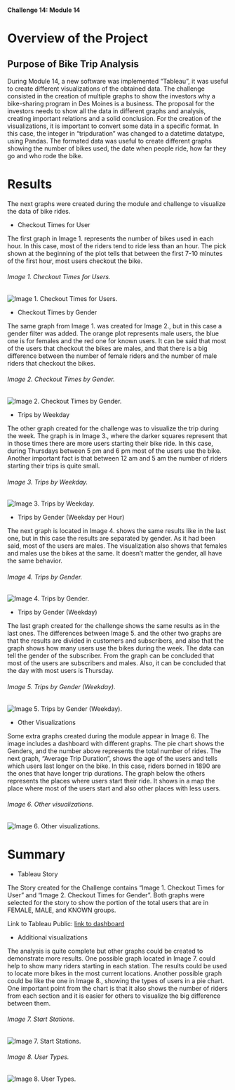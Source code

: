 #### Challenge 14: Module 14

# Overview of the Project

## Purpose of Bike Trip Analysis

During Module 14, a new software was implemented “Tableau”, it was useful to create different visualizations of the obtained data. The challenge consisted in the creation of multiple graphs to show the investors why a bike-sharing program in Des Moines is a business. The proposal for the investors needs to show all the data in different graphs and analysis, creating important relations and a solid conclusion.
For the creation of the visualizations, it is important to convert some data in a specific format. In this case, the integer in “tripduration” was changed to a datetime datatype, using Pandas. The formated data was useful to create different graphs showing the number of bikes used, the date when people ride, how far they go and who rode the bike.


# Results

The next graphs were created during the module and challenge to visualize the data of bike rides.

* Checkout Times for User

The first graph in Image 1. represents the number of bikes used in each hour. In this case, most of the riders tend to ride less than an hour. The pick shown at the beginning of the plot tells that between the first 7-10 minutes of the first hour, most users checkout the bike.

###### Image 1. Checkout Times for Users.

![Image 1. Checkout Times for Users.](Resources/CheckoutTimesforUser.PNG)

* Checkout Times by Gender

The same graph from Image 1. was created for Image 2., but in this case a gender filter was added. The orange plot represents male users, the blue one is for females and the red one for known users. It can be said that most of the users that checkout the bikes are males, and that there is a big difference between the number of female riders and the number of male riders that checkout the bikes.

###### Image 2. Checkout Times by Gender.

![Image 2. Checkout Times by Gender.](Resources/CheckoutTimesbyGender.PNG)

* Trips by Weekday

The other graph created for the challenge was to visualize the trip during the week. The graph is in Image 3., where the darker squares represent that in those times there are more users starting their bike ride. In this case, during Thursdays between 5 pm and 6 pm most of the users use the bike. Another important fact is that between 12 am and 5 am the number of riders starting their trips is quite small.

###### Image 3. Trips by Weekday.

![Image 3. Trips by Weekday.](Resources/TripsbyWeekday.PNG)

* Trips by Gender (Weekday per Hour)

The next graph is located in Image 4. shows the same results like in the last one, but in this case the results are separated by gender. As it had been said, most of the users are males. The visualization also shows that females and males use the bikes at the same. It doesn’t matter the gender, all have the same behavior.

###### Image 4. Trips by Gender.

![Image 4. Trips by Gender.](Resources/TripsbyGender1.PNG)

* Trips by Gender (Weekday)

The last graph created for the challenge shows the same results as in the last ones. The differences between Image 5. and the other two graphs are that the results are divided in customers and subscribers, and also that the graph shows how many users use the bikes during the week. The data can tell the gender of the subscriber. From the graph can be concluded that most of the users are subscribers and males. Also, it can be concluded that the day with most users is Thursday. 

###### Image 5. Trips by Gender (Weekday).

![Image 5. Trips by Gender (Weekday).](Resources/TripsbyGender2.PNG)

* Other Visualizations 

Some extra graphs created during the module appear in Image 6. The image includes a dashboard with different graphs. The pie chart shows the Genders, and the number above represents the total number of rides. The next graph, “Average Trip Duration”, shows the age of the users and tells which users last longer on the bike. In this case, riders borned in 1890 are the ones that have longer trip durations. The graph below the others represents the places where users start their ride. It shows in a map the place where most of the users start and also other places with less users.

###### Image 6. Other visualizations.

![Image 6. Other visualizations.](Resources/Others.PNG)


# Summary

* Tableau Story

The Story created for the Challenge contains “Image 1. Checkout Times for User” and “Image 2. Checkout Times for Gender”. Both graphs were selected for the story to show the portion of the total users that are in FEMALE, MALE, and KNOWN groups. 

Link to Tableau Public:
[link to dashboard](https://public.tableau.com/views/Challenge14_16650964024410/BikeTripAnalysis?:language=es-ES&:display_count=n&:origin=viz_share_link)

* Additional visualizations

The analysis is quite complete but other graphs could be created to demonstrate more results. One possible graph located in Image 7. could help to show many riders starting in each station. The results could be used to locate more bikes in the most current locations. Another possible graph could be like the one in Image 8., showing the types of users in a pie chart. One important point from the chart is that it also shows the number of riders from each section and it is easier for others to visualize the big difference between them.

###### Image 7. Start Stations.

![Image 7. Start Stations.](Resources/StartStation.PNG)

###### Image 8. User Types.

![Image 8. User Types.](Resources/UserTypes.PNG)






